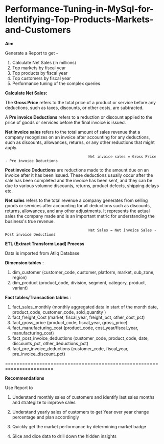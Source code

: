 # Performance-Tuning-in-MySql-for-Identifying-Top-Products-Markets-and-Customers

**Aim**

Generate a Report to get -

1. Calculate Net Sales (in millions)
2. Top markets by fiscal year
3. Top products by fiscal year
4. Top customers by fiscal year
5. Performance tuning of the complex queries

**Calculate Net Sales:**

The **Gross Price** refers to the total price of a product or service before any deductions, such as taxes, discounts, or other costs, are subtracted.

A **Pre invoice Deductions** refers to a reduction or discount applied to the price of goods or services before the final invoice is issued.

**Net invoice sales** refers to the total amount of sales revenue that a company recognizes on an invoice after accounting for any deductions, such as discounts, allowances, returns, or any other reductions that might apply.

                                          Net invoice sales = Gross Price - Pre invoice Deductions
                                          
**Post invoice Deductions** are reductions made to the amount due on an invoice after it has been issued. These deductions usually occur after the sale has been completed and the invoice has been sent, and they can be due to various volumne discounts, returns, product defects, shipping delays etc.

**Net sales** refers to the total revenue a company generates from selling goods or services after accounting for all deductions such as discounts, returns, allowances, and any other adjustments. It represents the actual sales the company made and is an important metric for understanding the business's true revenue.

                                          Net Sales = Net invoice Sales - Post invoice Deductions

**ETL (Extract Transform Load) Process**

Data is imported from Atliq Database

**Dimension tables** : 
1. dim_customer (customer_code, customer, platform, market, sub_zone, region)
2. dim_product (product_code, division, segment, category, product, variant)

**Fact tables/Transaction tables** : 

1. fact_sales_monthly (monthly aggregated data in start of the month date, product_code, customer_code, sold_quantity )
2. fact_freight_Cost (market, fiscal_year, freight_pct, other_cost_pct)
3. fact_gross_price (product_code, fiscal_year, gross_price)
4. fact_manufacturing_cost (product_code, cost_year/fiscal_year, manufacturing_cost)
5. fact_post_invoice_deductions (customer_code, product_code, date, discounts_pct, other_deductions_pct)
6. fact_pre_invoice_deductions (customer_code, fiscal_year, pre_invoice_discount_pct)

=======================================================================
                     

**Recommendations**

Use Report to

1. Understand monthly sales of customers and identify last sales months and strategize to improve sales  

2. Understand yearly sales of customers to get Year over year change percentage and plan accordingly

3. Quickly get the market performance by determining market badge

4. Slice and dice data to drill down the hidden insights
